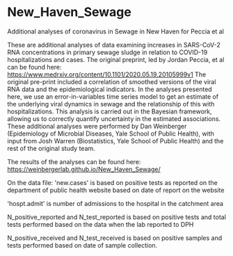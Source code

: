 # New_Haven_Sewage
Additional analyses of coronavirus in Sewage in New Haven for Peccia et al

These are additional analyses of data examining increases in SARS-CoV-2 RNA concentrations in primary sewage sludge in 
relation to COVID-19 hospitalizations and cases. The original preprint, led by Jordan Peccia, et al can be found here: 
https://www.medrxiv.org/content/10.1101/2020.05.19.20105999v1 
The original pre-print included a correlation of smoothed versions of the viral RNA data 
and the epidemiological indicators. In the analyses presented here, we use an error-in-variables 
time series model to get an estimate of the underlying viral dynamics in sewage and the relationship of this with hospitalizations. 
This analysis is carried out in the Bayesian framework, allowing us to correctly quantify uncertainty in the estimated associations. 
These additional analyses were performed by Dan Weinberger (Epidemiology of Microbial Diseases, Yale School of Public Health),
with input from Josh Warren (Biostatistics, Yale School of Public Health) and the rest of the original study team.

The results of the analyses can be found here: https://weinbergerlab.github.io/New_Haven_Sewage/

On the data file:
'new.cases' is based on positive tests as reported on the department of public health website based on date of report on the website

'hospt.admit' is number of admissions to the hospital in the catchment area

N_positive_reported and N_test_reported is based on positive tests and total tests performed based on the data when the lab reported to DPH

N_positive_received and N_test_received is based on positive samples and tests performed based on date of sample collection.
